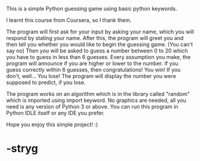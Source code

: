 <p>This is a simple Python guessing game using basic python keywords.<p>
<p>I learnt this course from Coursera, so I thank them.<p>

<p>The program will first ask for your input by asking your name, which you will respond by stating your name. 
After this, the program will greet you and then tell you whether you would like to begin the guessing game. (You can't say no)
Then you will be asked to guess a number between 0 to 20 which you have to guess in less than 6 guesses.
Every assumption you make, the program will announce if you are higher or lower to the number.
If you guess correctly within 6 guesses, then congratulations! You win! If you don't, well... You lose! The program will display the number you were supposed to predict, if you lose.<p>

<p>The program works on an algorithm which is in the library called "random" which is imported using import keyword. 
No graphics are needed, all you need is any version of Python 3 or above. You can run this program in Python IDLE itself or any IDE you prefer. <p>

<p>Hope you enjoy this simple project! :)<p>

<h1>-stryg<h1>
